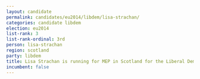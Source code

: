 ```yaml
---
layout: candidate
permalink: candidates/eu2014/libdem/lisa-strachan/
categories: candidate libdem
election: eu2014
list-rank: 3
list-rank-ordinal: 3rd
person: lisa-strachan
region: scotland
party: libdem
title: Lisa Strachan is running for MEP in Scotland for the Liberal Democrats
incumbent: false
---
```

